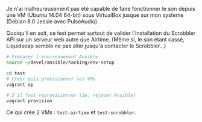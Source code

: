 Je n'ai malheureusement pas été capable de faire fonctionner le son depuis une
VM (Ubuntu 14.04 64-bit) sous VirtualBox jusque sur mon système (Debian 8.0
Jessie avec PulseAudio).

Quoiqu'il en soit, ce test permet surtout de valider l'installation du
Scrobbler API sur un serveur web autre que Airtime. (Même si, le son étant
cassé, Liquidsoap semble ne pas aller jusqu'à contacter le Scrobbler...)

```bash
# Préparer l'environnement Ansible
source ~/devel/ansible/hacking/env-setup

cd test
# Créer puis provisionner les VMs
vagrant up

# S'il faut reprovisionner (ie. rejouer Ansible)
vagrant provision
```

Ce qui crée 2 VMs : `test-airtime` et `test-scrobbler`.

